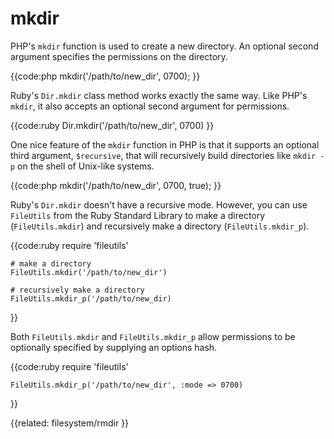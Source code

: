 # mkdir

PHP's `mkdir` function is used to create a new directory. An optional second
argument specifies the permissions on the directory.

{{code:php
    mkdir('/path/to/new_dir', 0700);
}}

Ruby's `Dir.mkdir` class method works exactly the same way. Like PHP's
`mkdir`, it also accepts an optional second argument for permissions.

{{code:ruby
    Dir.mkdir('/path/to/new_dir', 0700)
}}

One nice feature of the `mkdir` function in PHP is that it supports an
optional third argument, `$recursive`, that will recursively build directories
like `mkdir -p` on the shell of Unix-like systems.

{{code:php
    mkdir('/path/to/new_dir', 0700, true);
}}

Ruby's `Dir.mkdir` doesn't have a recursive mode. However, you can use
`FileUtils` from the Ruby Standard Library to make a directory
(`FileUtils.mkdir`) and recursively make a directory (`FileUtils.mkdir_p`).

{{code:ruby
    require 'fileutils'

    # make a directory
    FileUtils.mkdir('/path/to/new_dir')

    # recursively make a directory
    FileUtils.mkdir_p('/path/to/new_dir)
}}

Both `FileUtils.mkdir` and `FileUtils.mkdir_p` allow permissions to be
optionally specified by supplying an options hash.

{{code:ruby
    require 'fileutils'

    FileUtils.mkdir_p('/path/to/new_dir', :mode => 0700)
}}


{{related:
    filesystem/rmdir
}}
